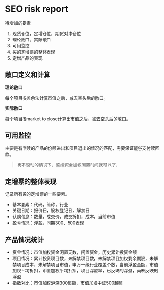 # SEO risk report

待增加的要素

1. 现货仓位，定增仓位，期货对冲仓位
2. 理论敞口，实际敞口
3. 可用监控
4. 买的定增票的整体表现
5. 定增产品的表现

## 敞口定义和计算

**理论敞口**

每个项目按摊余法计算市值之后，减去空头后的敞口。

**实际敞口**

每个项目按market to close计算出市值之后，减去空头后的敞口。

## 可用监控

主要是有申赎的产品的份额进出和项目退出的情况的匹配，需要保证能够支付赎回款。

> 再不滚动的情况下，监控资金加权闲置时间就可以了。

## 定增票的整体表现

记录所有买的定增票的一些要素。

* 基本要素：代码，简称，行业
* 关键日期：报价日，股权登记日，解禁日
* 认购信息：数量，成交价，成交折扣，成本，当前市值
* 盈亏情况：浮盈，同期300、500表现

## 产品情况统计

* 资金情况：市值加权资金闲置天数，闲置资金，历史累计投资金额
* 项目情况：累计投资项目数，未解禁项目数，未解禁项目加权剩余期限，未解禁项目成本，未解禁项目市值，申万一级行业覆盖个数，当前浮盈金额，市值加权平均折扣，市值加权平均折扣，项目浮盈率，已反映的浮盈，尚未反映的浮盈
* 指数对比：市值加权沪深300超额，市值加权中证500超额

